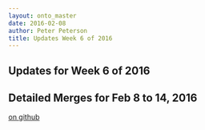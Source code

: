 ```yaml
---
layout: onto_master
date: 2016-02-08
author: Peter Peterson
title: Updates Week 6 of 2016
---
```

Updates for Week 6 of 2016
--------------------------

Detailed Merges for Feb 8 to 14, 2016
-------------------------------------
[on github](https://github.com/mantidproject/mantid/pulls?q=is%3Apr+merged%3A2016-02-09..2016-02-14)

